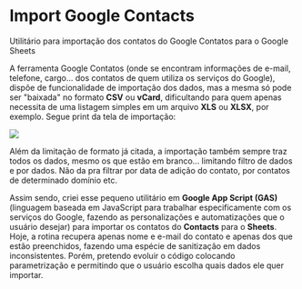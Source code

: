 # Import Google Contacts
Utilitário para importação dos contatos do Google Contatos para o Google Sheets

A ferramenta Google Contatos (onde se encontram informações de e-mail, telefone, cargo... dos contatos de quem utiliza os serviços do Google),
dispõe de funcionalidade de importação dos dados, mas a mesma só pode ser "baixada" no formato <b>CSV</b> ou <b>vCard</b>, dificultando para quem apenas necessita
de uma listagem simples em um arquivo <b>XLS</b> ou <b>XLSX</b>, por exemplo. Segue print da tela de importação:

<img src="https://uploaddeimagens.com.br/images/003/023/118/full/contatos.PNG" />

Além da limitação de formato já citada, a importação também sempre traz todos os dados, mesmo os que estão em branco... limitando filtro de dados
e por dados. Não da pra filtrar por data de adição do contato, por contatos de determinado domínio etc.

Assim sendo, criei esse pequeno utilitário em <b>Google App Script (GAS)</b> (linguagem baseada em JavaScript para trabalhar especificamente com os serviços do Google,
fazendo as personalizações e automatizações que o usuário desejar) para importar os contatos do <b>Contacts</b> para o <b>Sheets</b>. Hoje, a rotina recupera apenas nome e e-mail do contato e apenas dos que estão preenchidos, fazendo uma espécie de sanitização em dados inconsistentes. Porém, pretendo evoluir o código colocando parametrização e permitindo
que o usuário escolha quais dados ele quer importar.
